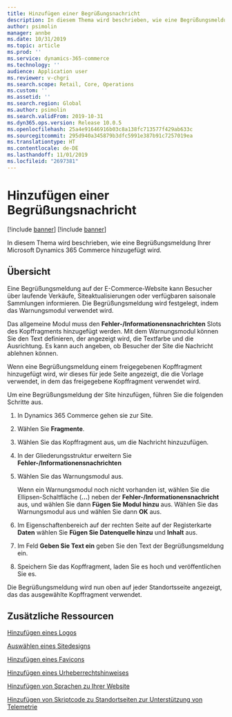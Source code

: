 ```yaml
---
title: Hinzufügen einer Begrüßungsnachricht
description: In diesem Thema wird beschrieben, wie eine Begrüßungsmeldung Ihrer Microsoft Dynamics 365 Commerce hinzugefügt wird.
author: psimolin
manager: annbe
ms.date: 10/31/2019
ms.topic: article
ms.prod: ''
ms.service: dynamics-365-commerce
ms.technology: ''
audience: Application user
ms.reviewer: v-chgri
ms.search.scope: Retail, Core, Operations
ms.custom: ''
ms.assetid: ''
ms.search.region: Global
ms.author: psimolin
ms.search.validFrom: 2019-10-31
ms.dyn365.ops.version: Release 10.0.5
ms.openlocfilehash: 25a4e91646916b03c8a138fc713577f429ab633c
ms.sourcegitcommit: 295d940a345879b3dfc5991e387b91c7257019ea
ms.translationtype: HT
ms.contentlocale: de-DE
ms.lasthandoff: 11/01/2019
ms.locfileid: "2697381"
---
```

# <a name="add-a-welcome-message"></a>Hinzufügen einer Begrüßungsnachricht

[!include [banner](includes/preview-banner.md)]
[!include [banner](includes/banner.md)]

In diesem Thema wird beschrieben, wie eine Begrüßungsmeldung Ihrer Microsoft Dynamics 365 Commerce hinzugefügt wird.

## <a name="overview"></a>Übersicht

Eine Begrüßungsmeldung auf der E-Commerce-Website kann Besucher über laufende Verkäufe, Siteaktualisierungen oder verfügbaren saisonale Sammlungen informieren. Die Begrüßungsmeldung wird festgelegt, indem das Warnungsmodul verwendet wird.

Das allgemeine Modul muss den **Fehler-/Informationensnachrichten** Slots des Kopffragments hinzugefügt werden. Mit dem Warnungsmodul können Sie den Text definieren, der angezeigt wird, die Textfarbe und die Ausrichtung. Es kann auch angeben, ob Besucher der Site die Nachricht ablehnen können.

Wenn eine Begrüßungsmeldung einem freigegebenen Kopffragment hinzugefügt wird, wir dieses für jede Seite angezeigt, die die Vorlage verwendet, in dem das freigegebene Kopffragment verwendet wird.

Um eine Begrüßungsmeldung der Site hinzufügen, führen Sie die folgenden Schritte aus.

1. In Dynamics 365 Commerce gehen sie zur Site.
1. Wählen Sie **Fragmente**.
1. Wählen Sie das Kopffragment aus, um die Nachricht hinzuzufügen.
1. In der Gliederungsstruktur erweitern Sie **Fehler-/Informationensnachrichten**
1. Wählen Sie das Warnungsmodul aus.

    Wenn ein Warnungsmodul noch nicht vorhanden ist, wählen Sie die Ellipsen-Schaltfläche (**...**) neben der **Fehler-/Informationensnachricht** aus, und wählen Sie dann **Fügen Sie Modul hinzu** aus. Wählen Sie das Warnungsmodul aus und wählen Sie dann **OK** aus.

1. Im Eigenschaftenbereich auf der rechten Seite auf der Registerkarte **Daten** wählen Sie **Fügen Sie Datenquelle hinzu** und **Inhalt** aus.
1. Im Feld **Geben Sie Text ein** geben Sie den Text der Begrüßungsmeldung ein.
1. Speichern Sie das Kopffragment, laden Sie es hoch und veröffentlichen Sie es.

Die Begrüßungsmeldung wird nun oben auf jeder Standortsseite angezeigt, das das ausgewählte Kopffragment verwendet.

## <a name="additional-resources"></a>Zusätzliche Ressourcen

[Hinzufügen eines Logos](add-logo.md)

[Auswählen eines Sitedesigns](select-site-theme.md)

[Hinzufügen eines Favicons](add-favicon.md)

[Hinzufügen eines Urheberrechtshinweises](add-copyright-notice.md)

[Hinzufügen von Sprachen zu Ihrer Website](add-languages-to-site.md)

[Hinzufügen von Skriptcode zu Standortseiten zur Unterstützung von Telemetrie](add-telemetry.md)

